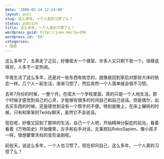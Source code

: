 ```yaml
---
date: '2006-02-14 12:24:00'
layout: post
slug: 这么多年，一个人真的习惯了么？
status: publish
title: 这么多年，一个人真的习惯了么？
wordpress_guid: http://jsms.me/?p=196
wordpress_id: '69'
categories:
- 随感
---
```


这么多年了，五弟走了之后，好像偌大一个寝室、许多人又只剩下我一个。培根说得对，人多不一定热闹。


毕竟生活了这么多年，还是对一些东西有依恋的，就像是回到家后对那张大床的依恋一样。几个人一起生活，渐渐习惯了，然后突然一个人落单就会很不习惯。


去年7月份的时候，一整个月，在偌大一个学校里面，真的只是一个人地生活。那个时候才感觉到自己的心灵，才能够有很多的时间自己和自己说话。但是偶尔，出去买东西的时候，还是感觉到没有一个帮手的不便。特别是晚上，在床上辗转的时候，只有和笨笨的Teddy聊天，虽然它不会说话。


现在呢，好像又回到了那样的生活，自己一个人吧，开始精神分裂症的前兆，看着看着《万物简史》开始傻笑，左手和右手对话。无事把玩RoboSapien，像小孩子一样，很想要擎天柱的变形金刚呢。


前些天，说这么多年，一个人也习惯了。现在却问自己，这么多年，一个人真的习惯了么？
